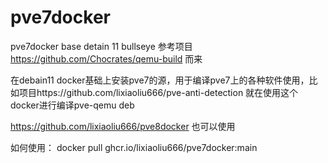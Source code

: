 # pve7docker
pve7docker base detain 11 bullseye
参考项目 https://github.com/Chocrates/qemu-build 而来

在debain11 docker基础上安装pve7的源，用于编译pve7上的各种软件使用，比如项目https://github.com/lixiaoliu666/pve-anti-detection 就在使用这个docker进行编译pve-qemu deb

https://github.com/lixiaoliu666/pve8docker 也可以使用

如何使用： docker pull ghcr.io/lixiaoliu666/pve7docker:main
